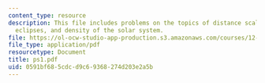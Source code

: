 ```yaml
---
content_type: resource
description: This file includes problems on the topics of distance scales, spacecraft,
  eclipses, and density of the solar system.
file: https://ol-ocw-studio-app-production.s3.amazonaws.com/courses/12-400-the-solar-system-spring-2006/0591bf685cdcd9c69368274d203e2a5b_ps1.pdf
file_type: application/pdf
resourcetype: Document
title: ps1.pdf
uid: 0591bf68-5cdc-d9c6-9368-274d203e2a5b
---
```

